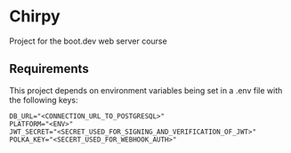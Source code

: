 # Chirpy
Project for the boot.dev web server course

## Requirements

This project depends on environment variables being set in a .env file with the following keys:
```
DB_URL="<CONNECTION_URL_TO_POSTGRESQL>"
PLATFORM="<ENV>"
JWT_SECRET="<SECRET_USED_FOR_SIGNING_AND_VERIFICATION_OF_JWT>"
POLKA_KEY="<SECERT_USED_FOR_WEBHOOK_AUTH>"
```
